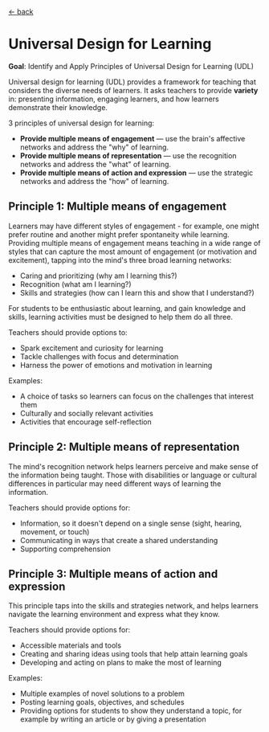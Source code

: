 [&larr; back](index.md)

# Universal Design for Learning

**Goal**: Identify and Apply Principles of Universal Design for Learning (UDL)

Universal design for learning (UDL) provides a framework for teaching that considers the diverse needs of learners. It asks teachers to provide **variety** in: presenting information, engaging learners, and how learners demonstrate their knowledge.

3 principles of universal design for learning:
* **Provide multiple means of engagement** — use the brain's affective networks and address the "why" of learning.
* **Provide multiple means of representation** — use the recognition networks and address the "what" of learning.
* **Provide multiple means of action and expression** — use the strategic networks and address the "how" of learning.

## Principle 1: Multiple means of engagement

Learners may have different styles of engagement - for example, one might prefer routine and another might prefer spontaneity while learning. Providing multiple means of engagement means teaching in a wide range of styles that can capture the most amount of engagement (or motivation and excitement), tapping into the mind's three broad learning networks:

* Caring and prioritizing (why am I learning this?)
* Recognition (what am I learning?)
* Skills and strategies (how can I learn this and show that I understand?)

For students to be enthusiastic about learning, and gain knowledge and skills, learning activities must be designed to help them do all three.

Teachers should provide options to:
* Spark excitement and curiosity for learning
* Tackle challenges with focus and determination
* Harness the power of emotions and motivation in learning

Examples:
* A choice of tasks so learners can focus on the challenges that interest them
* Culturally and socially relevant activities
* Activities that encourage self-reflection

## Principle 2: Multiple means of representation

The mind's recognition network helps learners perceive and make sense of the information being taught. Those with disabilities or language or cultural differences in particular may need different ways of learning the information.

Teachers should provide options for:
* Information, so it doesn't depend on a single sense (sight, hearing, movement, or touch)
* Communicating in ways that create a shared understanding
* Supporting comprehension

## Principle 3: Multiple means of action and expression

This principle taps into the skills and strategies network, and helps learners navigate the learning environment and express what they know.

Teachers should provide options for:
* Accessible materials and tools
* Creating and sharing ideas using tools that help attain learning goals
* Developing and acting on plans to make the most of learning

Examples:
* Multiple examples of novel solutions to a problem
* Posting learning goals, objectives, and schedules
* Providing options for students to show they understand a topic, for example by writing an article or by giving a presentation